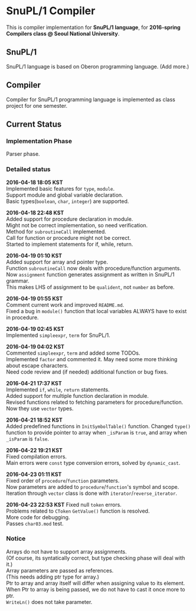 # SnuPL/1 Compiler
This is compiler implementation for **SnuPL/1 language**,
for **2016-spring Compilers class @ Seoul National University**.

## SnuPL/1
SnuPL/1 language is based on Oberon programming language.
(Add more.)

## Compiler
Compiler for SnuPL/1 programming language is implemented as
class project for one semester.

## Current Status

### Implementation Phase
Parser phase.

### Detailed status
**2016-04-18 18:05 KST**  
Implemented basic features for <code>type</code>, <code>module</code>.     
Support module and global variable declaration.  
Basic types(<code>boolean</code>, <code>char</code>, <code>integer</code>) are supported.  
  
**2016-04-18 22:48 KST**  
Added support for procedure declaration in module.  
Might not be correct implementation, so need verification.   
Method for <code>subroutineCall</code> implemented.  
Call for function or procedure might not be correct.  
Started to implement statements for if, while, return.  
  
**2016-04-19 01:10 KST**  
Added support for array and pointer type.  
Function <code>subroutineCall</code> now deals with procedure/function arguments.  
Now <code>assignment</code> function generates assignment as written in SnuPL/1 grammar.  
This makes LHS of assignment to be <code>qualident</code>, not <code>number</code> as before.  
  
**2016-04-19 01:55 KST**  
Comment current work and improved <code>README.md</code>.  
Fixed a bug in <code>module()</code> function that local variables ALWAYS have to exist in procedure.  
  
**2016-04-19 02:45 KST**  
Implemented <code>simpleexpr</code>, <code>term</code> for SnuPL/1.  
  
**2016-04-19 04:02 KST**  
Commented <code>simpleexpr</code>, <code>term</code> and added some TODOs.  
Implemented <code>factor</code> and commented it. May need some more thinking about escape characters.  
Need code review and (if needed) additional function or bug fixes.  
  
**2016-04-21 17:37 KST**  
Implemented <code>if</code>, <code>while</code>, <code>return</code> statements.  
Added support for multiple function declaration in module.  
Revised functions related to fetching parameters for procedure/function. Now they use <code>vector</code> types.  
  
**2016-04-21 18:52 KST**  
Added predefined functions in <code>InitSymbolTable()</code> function.
Changed <code>type()</code> function to provide pointer to array when <code>_isParam</code> is <code>true</code>,
and array when <code>_isParam</code> is <code>false</code>.  
  
**2016-04-22 19:21 KST**  
Fixed compilation errors.  
Main errors were <code>const</code> type conversion errors, solved by <code>dynamic_cast</code>.  
  
**2016-04-23 01:11 KST**  
Fixed order of <code>procedure</code>/<code>function</code> parameters.  
Now parameters are added to <code>procedure</code>/<code>function</code>'s symbol and scope.  
Iteration through <code>vector</code> class is done with <code>iterator</code>/<code>reverse_iterator</code>.  
  
**2016-04-23 22:53 KST**
Fixed null <code>token</code> errors.  
Problems related to <code>CToken</code> <code>GetValue()</code> function is resolved.  
More code for debugging.  
Passes <code>char03.mod</code> test.
  
### Notice
Arrays do not have to support array assignments.  
(Of course, its syntatically correct, but type checking phase will deal with it.)  
Array parameters are passed as references.  
(This needs adding ptr type for array.)  
Ptr to array and array itself will differ when assigning value to its element.  
When Ptr to array is being passed, we do not have to cast it once more to ptr.  
<code>WriteLn()</code> does not take parameter.  
